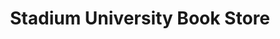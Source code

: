 ---
title: "Stadium University Book Store"
url: /west-lafayette/stadium-university-book-store/
shop: Bücher
---
